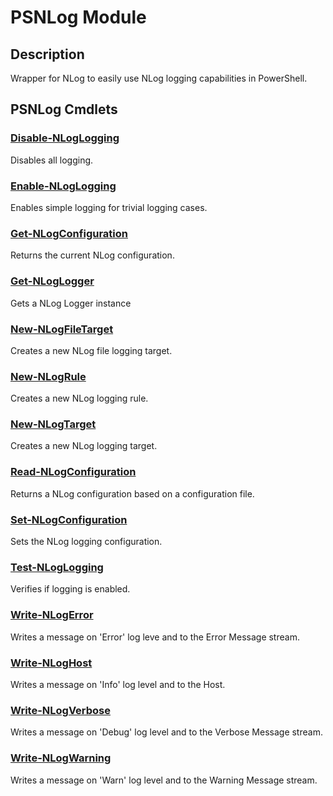 ﻿---
Module Name: PSNLog
Module Guid: fe52b5c2-b2f8-4804-87c6-8606410b8f7d
Download Help Link: https://github.com/MaikKoster/PSNLog//blob/master/docs/PSNLog.md
Help Version: 0.2.5
Locale: en-US
---

# PSNLog Module
## Description
Wrapper for NLog to easily use NLog logging capabilities in PowerShell.

## PSNLog Cmdlets
### [Disable-NLogLogging](Disable-NLogLogging.md)
Disables all logging.

### [Enable-NLogLogging](Enable-NLogLogging.md)
Enables simple logging for trivial logging cases.

### [Get-NLogConfiguration](Get-NLogConfiguration.md)
Returns the current NLog configuration.

### [Get-NLogLogger](Get-NLogLogger.md)
Gets a NLog Logger instance

### [New-NLogFileTarget](New-NLogFileTarget.md)
Creates a new NLog file logging target.

### [New-NLogRule](New-NLogRule.md)
Creates a new NLog logging rule.

### [New-NLogTarget](New-NLogTarget.md)
Creates a new NLog logging target.

### [Read-NLogConfiguration](Read-NLogConfiguration.md)
Returns a NLog configuration based on a configuration file.

### [Set-NLogConfiguration](Set-NLogConfiguration.md)
Sets the NLog logging configuration.

### [Test-NLogLogging](Test-NLogLogging.md)
Verifies if logging is enabled.

### [Write-NLogError](Write-NLogError.md)
Writes a message on 'Error' log leve and to the Error Message stream.

### [Write-NLogHost](Write-NLogHost.md)
Writes a message on 'Info' log level and to the Host.

### [Write-NLogVerbose](Write-NLogVerbose.md)
Writes a message on 'Debug' log level and to the Verbose Message stream.

### [Write-NLogWarning](Write-NLogWarning.md)
Writes a message on 'Warn' log level and to the Warning Message stream.



